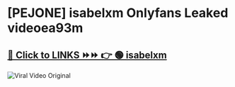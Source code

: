 
 # [PEJONE] isabelxm Onlyfans Leaked videoea93m

## <h2><a href="https://clipsfans.com/isabelxm&ref=git">🔗 Click to LINKS ⏩⏩ 👉 🟢 isabelxm </a></h2>

<a href="https://clipsfans.com/isabelxm&ref=git" rel="nofollow" data-target="animated-image.originalLink"><img src="https://i.ibb.co.com/xMMVF88/686577567.gif" alt="Viral Video Original" style="max-width: 100%; display: inline-block;" data-target="animated-image.originalImage"></a>

